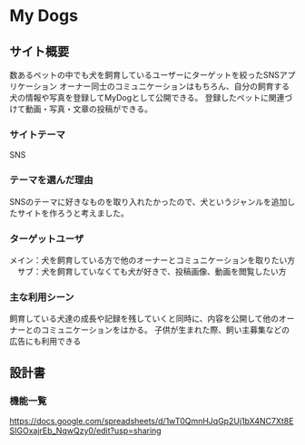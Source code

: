 # My Dogs

## サイト概要
数あるペットの中でも犬を飼育しているユーザーにターゲットを絞ったSNSアプリケーション
オーナー同士のコミュニケーションはもちろん、自分の飼育する犬の情報や写真を登録してMyDogとして公開できる。
登録したペットに関連づけて動画・写真・文章の投稿ができる。

### サイトテーマ
SNS

### テーマを選んだ理由
SNSのテーマに好きなものを取り入れたかったので、犬というジャンルを追加したサイトを作ろうと考えました。

### ターゲットユーザ
メイン：犬を飼育している方で他のオーナーとコミュニケーションを取りたい方
　サブ：犬を飼育していなくても犬が好きで、投稿画像、動画を閲覧したい方

### 主な利用シーン
飼育している犬達の成長や記録を残していくと同時に、内容を公開して他のオーナーとのコミュニケーションをはかる。
子供が生まれた際、飼い主募集などの広告にも利用できる

## 設計書

### 機能一覧
https://docs.google.com/spreadsheets/d/1wT0QmnHJqGp2Uj1bX4NC7Xt8ESIGOxajrEb_NqwQzy0/edit?usp=sharing



